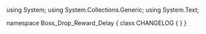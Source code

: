 ﻿using System;
using System.Collections.Generic;
using System.Text;

namespace Boss_Drop_Reward_Delay
{
    class CHANGELOG
    {
    }
}
